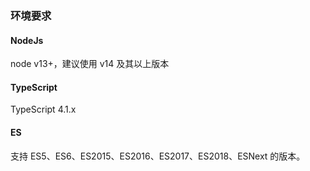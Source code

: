 ### 环境要求

#### NodeJs
node v13+，建议使用 v14 及其以上版本

#### TypeScript
TypeScript 4.1.x

#### ES
支持 ES5、ES6、ES2015、ES2016、ES2017、ES2018、ESNext 的版本。